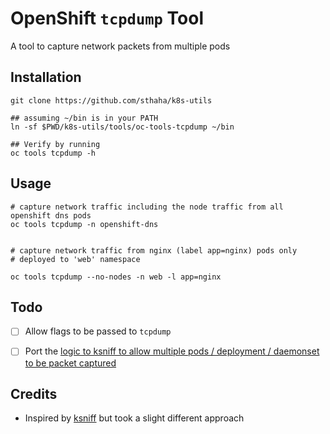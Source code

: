 # OpenShift `tcpdump` Tool

A tool to capture network packets from multiple pods

## Installation

```
git clone https://github.com/sthaha/k8s-utils

## assuming ~/bin is in your PATH
ln -sf $PWD/k8s-utils/tools/oc-tools-tcpdump ~/bin

## Verify by running
oc tools tcpdump -h
```

## Usage

```
# capture network traffic including the node traffic from all openshift dns pods
oc tools tcpdump -n openshift-dns


# capture network traffic from nginx (label app=nginx) pods only
# deployed to 'web' namespace

oc tools tcpdump --no-nodes -n web -l app=nginx
```


## Todo

- [ ] Allow flags to be passed to `tcpdump`
- [ ] Port the [logic to ksniff to allow multiple pods / deployment / daemonset
      to be packet captured](https://github.com/eldadru/ksniff/issues/104)


## Credits

* Inspired by [ksniff](https://github.com/eldadru/ksniff) but took a slight different
  approach

